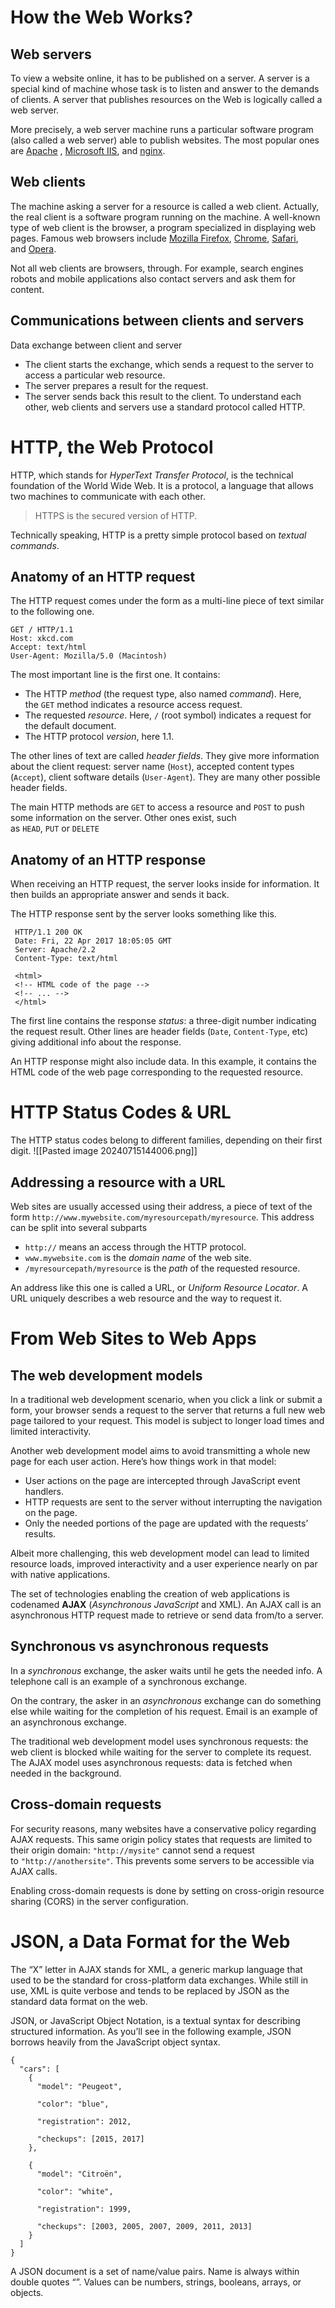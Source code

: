 # How the Web Works?
## Web servers
To view a website online, it has to be published on a server. A server is a special kind of machine whose task is to listen and answer to the demands of clients. A server that publishes resources on the Web is logically called a web server.

More precisely, a web server machine runs a particular software program (also called a web server) able to publish websites. The most popular ones are [Apache](http://httpd.apache.org/) , [Microsoft IIS](https://www.iis.net/), and [nginx](http://nginx.org/).

## Web clients
The machine asking a server for a resource is called a web client. Actually, the real client is a software program running on the machine. A well-known type of web client is the browser, a program specialized in displaying web pages. Famous web browsers include [Mozilla Firefox](https://www.mozilla.org/en-GB/firefox/), [Chrome](https://www.google.com/chrome/), [Safari](https://www.apple.com/safari/), and [Opera](https://www.opera.com/fr).

Not all web clients are browsers, through. For example, search engines robots and mobile applications also contact servers and ask them for content.

## Communications between clients and servers
Data exchange between client and server
- The client starts the exchange, which sends a request to the server to access a particular web resource.
- The server prepares a result for the request.
- The server sends back this result to the client.
To understand each other, web clients and servers use a standard protocol called HTTP.

# HTTP, the Web Protocol
HTTP, which stands for _HyperText Transfer Protocol_, is the technical foundation of the World Wide Web. It is a protocol, a language that allows two machines to communicate with each other.

> HTTPS is the secured version of HTTP.

Technically speaking, HTTP is a pretty simple protocol based on _textual commands_.

## Anatomy of an HTTP request
The HTTP request comes under the form as a multi-line piece of text similar to the following one.
```
GET / HTTP/1.1  
Host: xkcd.com  
Accept: text/html 
User-Agent: Mozilla/5.0 (Macintosh)
```

The most important line is the first one. It contains:

- The HTTP _method_ (the request type, also named _command_). Here, the `GET` method indicates a resource access request.
- The requested _resource_. Here, `/` (root symbol) indicates a request for the default document.
- The HTTP protocol _version_, here 1.1. 

The other lines of text are called _header fields_. They give more information about the client request: server name (`Host`), accepted content types (`Accept`), client software details (`User-Agent`). They are many other possible header fields.

The main HTTP methods are `GET` to access a resource and `POST` to push some information on the server. Other ones exist, such as `HEAD`, `PUT` or `DELETE`

## Anatomy of an HTTP response
When receiving an HTTP request, the server looks inside for information. It then builds an appropriate answer and sends it back.

The HTTP response sent by the server looks something like this.

```
 HTTP/1.1 200 OK    
 Date: Fri, 22 Apr 2017 18:05:05 GMT   
 Server: Apache/2.2    
 Content-Type: text/html    
 
 <html>    
 <!-- HTML code of the page -->    
 <!-- ... -->    
 </html>
```

The first line contains the response _status_: a three-digit number indicating the request result. Other lines are header fields (`Date`, `Content-Type`, etc) giving additional info about the response.

An HTTP response might also include data. In this example, it contains the HTML code of the web page corresponding to the requested resource.

# HTTP Status Codes & URL
The HTTP status codes belong to different families, depending on their first digit.
![[Pasted image 20240715144006.png]]

## Addressing a resource with a URL

Web sites are usually accessed using their address, a piece of text of the form `http://www.mywebsite.com/myresourcepath/myresource`. This address can be split into several subparts

- `http://` means an access through the HTTP protocol.
- `www.mywebsite.com` is the _domain name_ of the web site.
- `/myresourcepath/myresource` is the _path_ of the requested resource.

An address like this one is called a URL, or _Uniform Resource Locator_. A URL uniquely describes a web resource and the way to request it.

# From Web Sites to Web Apps
## The web development models
In a traditional web development scenario, when you click a link or submit a form, your browser sends a request to the server that returns a full new web page tailored to your request. This model is subject to longer load times and limited interactivity.

Another web development model aims to avoid transmitting a whole new page for each user action. Here’s how things work in that model:

- User actions on the page are intercepted through JavaScript event handlers.
- HTTP requests are sent to the server without interrupting the navigation on the page.
- Only the needed portions of the page are updated with the requests’ results.

Albeit more challenging, this web development model can lead to limited resource loads, improved interactivity and a user experience nearly on par with native applications.

The set of technologies enabling the creation of web applications is codenamed **AJAX** (_Asynchronous JavaScript_ and XML). An AJAX call is an asynchronous HTTP request made to retrieve or send data from/to a server.

## Synchronous vs asynchronous requests

In a _synchronous_ exchange, the asker waits until he gets the needed info. A telephone call is an example of a synchronous exchange.

On the contrary, the asker in an _asynchronous_ exchange can do something else while waiting for the completion of his request. Email is an example of an asynchronous exchange.

The traditional web development model uses synchronous requests: the web client is blocked while waiting for the server to complete its request. The AJAX model uses asynchronous requests: data is fetched when needed in the background.

## Cross-domain requests

For security reasons, many websites have a conservative policy regarding AJAX requests. This same origin policy states that requests are limited to their origin domain: `"http://mysite"` cannot send a request to `"http://anothersite"`. This prevents some servers to be accessible via AJAX calls.

Enabling cross-domain requests is done by setting on cross-origin resource sharing (CORS) in the server configuration.

# JSON, a Data Format for the Web
The “X” letter in AJAX stands for XML, a generic markup language that used to be the standard for cross-platform data exchanges. While still in use, XML is quite verbose and tends to be replaced by JSON as the standard data format on the web.

JSON, or JavaScript Object Notation, is a textual syntax for describing structured information. As you’ll see in the following example, JSON borrows heavily from the JavaScript object syntax.

```
{
  "cars": [
    {
      "model": "Peugeot",

      "color": "blue",

      "registration": 2012,

      "checkups": [2015, 2017]
    },

    {
      "model": "Citroën",

      "color": "white",

      "registration": 1999,

      "checkups": [2003, 2005, 2007, 2009, 2011, 2013]
    }
  ]
}
```

A JSON document is a set of name/value pairs. Name is always within double quotes “”. Values can be numbers, strings, booleans, arrays, or objects.


